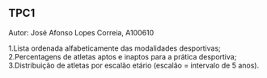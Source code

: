 ## TPC1
Autor: José Afonso Lopes Correia, A100610

1.Lista ordenada alfabeticamente das modalidades desportivas;
2.Percentagens de atletas aptos e inaptos para a prática desportiva;
3.Distribuição de atletas por escalão etário (escalão = intervalo de 5 anos).